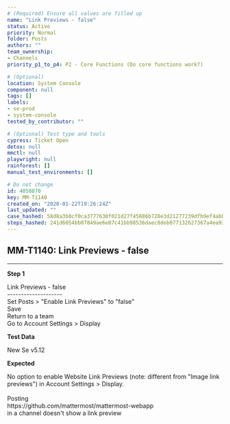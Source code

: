 ```yaml
---
# (Required) Ensure all values are filled up
name: "Link Previews - false"
status: Active
priority: Normal
folder: Posts
authors: ""
team_ownership: 
- Channels
priority_p1_to_p4: P2 - Core Functions (Do core functions work?)

# (Optional)
location: System Console
component: null
tags: []
labels: 
- se-prod
- system-console
tested_by_contributor: ""

# (Optional) Test type and tools
cypress: Ticket Open
detox: null
mmctl: null
playwright: null
rainforest: []
manual_test_environments: []

# Do not change
id: 4058870
key: MM-T1140
created_on: "2020-01-22T19:26:24Z"
last_updated: ""
case_hashed: 58d8a3b0cf0ca3777630f021d27f45886b728e3d21277239dfb9ef4abbdec655396f48980947d23497cca8780f8e197e
steps_hashed: 241d6054bb07849ae6e07c41bb98536daec8deb077132627367a4ea933f6f65051ca75308179382d48d4248edc3e06de
---
```


<!-- (Auto-generated) Based on frontmatter's "key" and "name" -->

## MM-T1140: Link Previews - false

---

**Step 1**

Link Previews - false\
\--------------------\
Set Posts > "Enable Link Previews" to "false"\
Save\
Return to a team\
Go to Account Settings > Display

**Test Data**

New Se v5.12

**Expected**

No option to enable Website Link Previews (note: different from "Image link previews") in Account Settings > Display.\
\
Posting\
https\://github.com/mattermost/mattermost-webapp\
in a channel doesn't show a link preview

